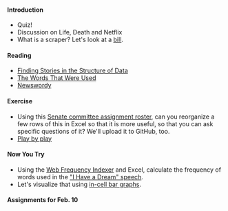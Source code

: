 
#### Introduction

  * Quiz!
  * Discussion on Life, Death and Netflix
  * What is a scraper? Let's look at a [bill](http://mgaleg.maryland.gov/webmga/frmMain.aspx?stab=01&pid=billpage&tab=subject3&ys=2016rs&id=SB02).

#### Reading

  * [Finding Stories in the Structure of Data](https://source.opennews.org/en-US/learning/finding-stories-structure-data/)
  * [The Words That Were Used](http://www.nytimes.com/ref/washington/20070123_STATEOFUNION.html)
  * [Newswordy](http://newswordy.com/)


#### Exercise

  * Using this [Senate committee assignment roster](http://www.senate.gov/general/committee_assignments/assignments.htm), can you reorganize a few rows of this in Excel so that it is more useful, so that you can ask specific questions of it? We'll upload it to GitHub, too.
  * [Play by play](http://www.umterps.com//ViewContent.dbml?DB_OEM_ID=29700&CONTENT_ID=1632863)

#### Now You Try

  * Using the [Web Frequency Indexer](http://www.lextutor.ca/freq/eng/) and Excel, calculate the frequency of words used in the ["I Have a Dream" speech](http://www.americanrhetoric.com/speeches/mlkihaveadream.htm).
  * Let's visualize that using [in-cell bar graphs](http://infosthetics.com/archives/2006/08/excel_in_cell_graphing.html).

#### Assignments for Feb. 10
